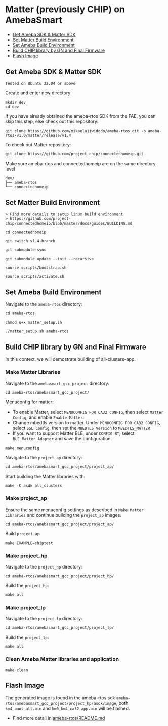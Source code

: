 # Matter (previously CHIP) on AmebaSmart

- [Get Ameba SDK & Matter SDK](#get-ameba-sdk--matter-sdk)
- [Set Matter Build Environment](#set-matter-build-environment)
- [Set Ameba Build Environment](#set-ameba-build-environment)
- [Build CHIP library by GN and Final Firmware](#build-chip-library-by-gn-and-final-firmware)
- [Flash Image](#flash-image)

## Get Ameba SDK & Matter SDK

    Tested on Ubuntu 22.04 or above

Create and enter new directory

    mkdir dev
    cd dev

If you have already obtained the ameba-rtos SDK from the FAE, you can skip this step, else check out this repository:

    git clone https://github.com/mikaelajiwidodo/ameba-rtos.git -b ameba-rtos-v1.0/matter/release/v1.4

To check out Matter repository:

    git clone https://github.com/project-chip/connectedhomeip.git
    
Make sure ameba-rtos and connectedhomeip are on the same directory level

    dev/
    ├── ameba-rtos
    └── connectedhomeip

## Set Matter Build Environment

    > Find more details to setup linux build environment
    > https://github.com/project-chip/connectedhomeip/blob/master/docs/guides/BUILDING.md

    cd connectedhomeip

	git switch v1.4-branch

    git submodule sync

    git submodule update --init --recursive

    source scripts/bootstrap.sh

    source scripts/activate.sh

## Set Ameba Build Environment

Navigate to the `ameba-rtos` directory:

    cd ameba-rtos

    chmod u+x matter_setup.sh

    ./matter_setup.sh ameba-rtos

## Build CHIP library by GN and Final Firmware

In this context, we will demostrate building of all-clusters-app.

### Make Matter Libraries

Navigate to the `amebasmart_gcc_project` directory:

    cd ameba-rtos/amebasmart_gcc_project/

Menuconfig for matter:
- To enable Matter, select `MENUCONFIG FOR CA32 CONFIG`, then select `Matter Config`, and enable `Enable Matter`.
- Change mbedtls version to matter. Under `MENUCONFIG FOR CA32 CONFIG`, select `SSL Config`, then set the `MBEDTLS Version` to `MBEDTLS_MATTER`
- If you want to support Matter BLE, under `CONFIG BT`, select `BLE_Matter_Adapter` and save the configuration.

```
make menuconfig
```

Navigate to the `project_ap` directory:

    cd ameba-rtos/amebasmart_gcc_project/project_ap/

Start building the Matter libraries with:

    make -C asdk all_clusters

### Make project_ap

Ensure the same menuconfig settings as described in `Make Matter Libraries` and continue building the `project_ap` images.

    cd ameba-rtos/amebasmart_gcc_project/project_ap/

Build `project_ap`:

    make EXAMPLE=chiptest

### Make project_hp

Navigate to the `project_hp` directory:

    cd ameba-rtos/amebasmart_gcc_project/project_hp/

Build the `project_hp`:

    make all

### Make project_lp

Navigate to the `project_lp` directory:

    cd ameba-rtos/amebasmart_gcc_project/project_lp/

Build the `project_lp`:

    make all

### Clean Ameba Matter libraries and application

    make clean

## Flash Image

The generated image is found in the ameba-rtos sdk `ameba-rtos/amebasmart_gcc_project/project_hp/asdk/image`, both `km4_boot_all.bin` and `km0_km4_ca32_app.bin` will be flashed.

- Find more detail in [ameba-rtos/README.md](https://github.com/Ameba-AIoT/ameba-rtos/blob/master/README.md#flashing)

